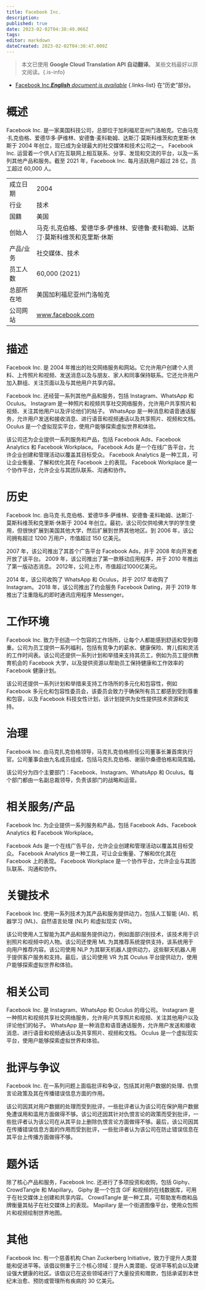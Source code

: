```yaml
---
title: Facebook Inc.
description: 
published: true
date: 2023-02-02T04:38:49.066Z
tags: 
editor: markdown
dateCreated: 2023-02-02T04:38:47.009Z
---
```


> 本文已使用 **Google Cloud Translation API 自动翻译**。
某些文档最好以原文阅读。{.is-info}



- [Facebook Inc.***English** document is available*](/en/Knowledge-base/Dictionary/Company/facebook-inc-)
{.links-list}
 在“历史”部分。

# 概述
Facebook Inc. 是一家美国科技公司，总部位于加利福尼亚州门洛帕克。它由马克·扎克伯格、爱德华多·萨维林、安德鲁·麦科勒姆、达斯汀·莫斯科维茨和克里斯·休斯于 2004 年创立，现已成为全球最大的社交媒体和技术公司之一。 Facebook Inc. 运营着一个供人们在互联网上相互联系、分享、发现和交流的平台，以及一系列其他产品和服务。截至 2021 年，Facebook Inc. 每月活跃用户超过 28 亿，员工超过 60,000 人。

| | |
|--|--|
|成立日期 | 2004 |
|行业 |技术 |
|国籍|美国 |
|创始人 |马克·扎克伯格、爱德华多·萨维林、安德鲁·麦科勒姆、达斯汀·莫斯科维茨和克里斯·休斯 |
|产品/业务 |社交媒体、技术 |
|员工人数 | 60,000 (2021) |
|总部所在地 |美国加利福尼亚州门洛帕克 |
|公司网站 | www.facebook.com |

# 描述
Facebook Inc. 是 2004 年推出的社交网络服务和网站。它允许用户创建个人资料、上传照片和视频、发送消息以及与朋友、家人和同事保持联系。它还允许用户加入群组、关注页面以及与其他用户共享内容。

Facebook Inc. 还经营一系列其他产品和服务，包括 Instagram、WhatsApp 和 Oculus。 Instagram 是一种照片和视频共享社交网络服务，允许用户共享照片和视频、关注其他用户以及评论他们的帖子。 WhatsApp 是一种消息和语音通话服务，允许用户发送和接收消息、进行语音和视频通话以及共享照片、视频和文档。 Oculus 是一个虚拟现实平台，使用户能够探索虚拟世界和体验。

该公司还为企业提供一系列服务和产品，包括 Facebook Ads、Facebook Analytics 和 Facebook Workplace。 Facebook Ads 是一个在线广告平台，允许企业创建和管理活动以覆盖其目标受众。 Facebook Analytics 是一种工具，可让企业衡量、了解和优化其在 Facebook 上的表现。 Facebook Workplace 是一个协作平台，允许企业与其团队联系、沟通和协作。

# 历史
Facebook Inc. 由马克·扎克伯格、爱德华多·萨维林、安德鲁·麦科勒姆、达斯汀·莫斯科维茨和克里斯·休斯于 2004 年创立。最初，该公司仅供哈佛大学的学生使用，但很快扩展到美国其他大学，然后扩展到世界其他地区。到 2006 年，该公司拥有超过 1200 万用户，市值超过 150 亿美元。

2007 年，该公司推出了其首个广告平台 Facebook Ads，并于 2008 年向开发者开放了该平台。 2009 年，该公司推出了第一款移动应用程序，并于 2010 年推出了第一版动态消息。 2012年，公司上市，市值超过1000亿美元。

2014 年，该公司收购了 WhatsApp 和 Oculus，并于 2017 年收购了 Instagram。 2018 年，该公司推出了约会服务 Facebook Dating，并于 2019 年推出了注重隐私的即时通讯应用程序 Messenger。

# 工作环境
Facebook Inc. 致力于创造一个包容的工作场所，让每个人都能感到舒适和受到尊重。公司为员工提供一系列福利，包括有竞争力的薪水、健康保险、育儿假和灵活的工作时间表。该公司还提供一系列计划和举措来支持其员工，例如为员工提供教育机会的 Facebook 大学，以及提供资源以帮助员工保持健康和工作效率的 Facebook 健康计划。

该公司还提供一系列计划和举措来支持工作场所的多元化和包容性，例如 Facebook 多元化和包容性委员会，该委员会致力于确保所有员工都感到受到尊重和包容，以及 Facebook 科技女性计划，该计划提供为女性提供技术资源和支持。

# 治理
Facebook Inc. 由马克扎克伯格领导，马克扎克伯格担任公司董事长兼首席执行官。公司董事会由九名成员组成，包括马克扎克伯格、谢丽尔桑德伯格和简库姆。

该公司分为四个主要部门：Facebook、Instagram、WhatsApp 和 Oculus。每个部门都由一名副总裁领导，负责该部门的战略和运营。

# 相关服务/产品
Facebook Inc. 为企业提供一系列服务和产品，包括 Facebook Ads、Facebook Analytics 和 Facebook Workplace。

Facebook Ads 是一个在线广告平台，允许企业创建和管理活动以覆盖其目标受众。 Facebook Analytics 是一种工具，可让企业衡量、了解和优化其在 Facebook 上的表现。 Facebook Workplace 是一个协作平台，允许企业与其团队联系、沟通和协作。

# 关键技术
Facebook Inc. 使用一系列技术为其产品和服务提供动力，包括人工智能 (AI)、机器学习 (ML)、自然语言处理 (NLP) 和虚拟现实 (VR)。

该公司使用人工智能为其产品和服务提供动力，例如面部识别技术，该技术用于识别照片和视频中的人物。该公司还使用 ML 为其推荐系统提供支持，该系统用于向用户推荐内容。该公司使用 NLP 为其聊天机器人提供动力，这些聊天机器人用于提供客户服务和支持。最后，该公司使用 VR 为其 Oculus 平台提供动力，使用户能够探索虚拟世界和体验。

# 相关公司
Facebook Inc. 是 Instagram、WhatsApp 和 Oculus 的母公司。 Instagram 是一种照片和视频共享社交网络服务，允许用户共享照片和视频、关注其他用户以及评论他们的帖子。 WhatsApp 是一种消息和语音通话服务，允许用户发送和接收消息、进行语音和视频通话以及共享照片、视频和文档。 Oculus 是一个虚拟现实平台，使用户能够探索虚拟世界和体验。

# 批评与争议
Facebook Inc. 在一系列问题上面临批评和争议，包括其对用户数据的处理、仇恨言论政策及其在传播错误信息方面的作用。

该公司因其对用户数据的处理而受到批评，一些批评者认为该公司在保护用户数据免遭误用和滥用方面做得不够。该公司还因其针对仇恨言论的政策而受到批评，一些批评者认为该公司在从其平台上删除仇恨言论方面做得不够。最后，该公司因其在传播错误信息方面的作用而受到批评，一些批评者认为该公司在防止错误信息在其平台上传播方面做得不够。

# 题外话
除了核心产品和服务，Facebook Inc. 还进行了多项投资和收购，包括 Giphy、CrowdTangle 和 Mapillary。 Giphy 是一个包含 GIF 和视频的在线数据库，可用于在社交媒体上创建和共享内容。 CrowdTangle 是一种工具，可帮助发布商和品牌衡量其帖子在社交媒体上的表现。 Mapillary 是一个街道图像平台，使用众包照片和视频绘制世界地图。

# 其他
Facebook Inc. 有一个慈善机构 Chan Zuckerberg Initiative，致力于提升人类潜能和促进平等。该倡议侧重于三个核心领域：提升人类潜能、促进平等机会以及建设强大健康的社区。该倡议已在这些领域进行了大量投资和赠款，包括承诺到本世纪末治愈、预防或管理所有疾病的 30 亿美元。